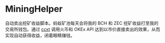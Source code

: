 # MiningHelper

自动卖出挖矿收益脚本。蚂蚁矿池每天会将我的 BCH 和 ZEC 挖矿收益打至我的交易所钱包。通过 [ccxt](https://github.com/ccxt/ccxt) 调用火币和 OKEx API 达到以市价直接卖出的效果，从而实现自动获得收益，闭着眼睛赚钱。
